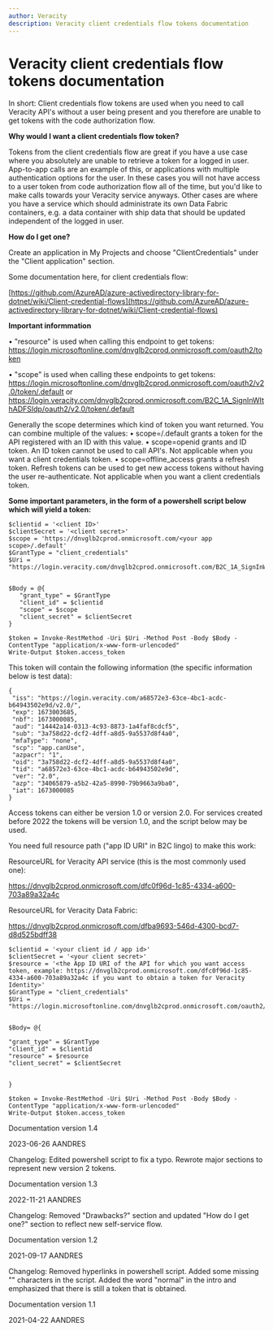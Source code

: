 ```yaml
---
author: Veracity
description: Veracity client credentials flow tokens documentation
---
```


# Veracity client credentials flow tokens documentation

In short: Client credentials flow tokens are used when you need to call Veracity API's without a user being present and you therefore are unable to get tokens with the code authorization flow. 

**Why would I want a client credentials flow token?**

Tokens from the client credentials flow are great if you have a use case where you absolutely are unable to retrieve a token for a logged in user. App-to-app calls are an example of this, or applications with multiple authentication options for the user. In these cases you will not have access to a user token from code authorization flow all of the time, but you&#39;d like to make calls towards your Veracity service anyways. Other cases are where you have a service which should administrate its own Data Fabric containers, e.g. a data container with ship data that should be updated independent of the logged in user. 

**How do I get one?**

Create an application in My Projects and choose "ClientCredentials" under the "Client application" section.

Some documentation here, for client credentials flow:

[https://github.com/AzureAD/azure-activedirectory-library-for-dotnet/wiki/Client-credential-flows](https://github.com/AzureAD/azure-activedirectory-library-for-dotnet/wiki/Client-credential-flows)

**Important informmation**

•	"resource" is used when calling this endpoint to get tokens: 
https://login.microsoftonline.com/dnvglb2cprod.onmicrosoft.com/oauth2/token

•	"scope" is used when calling these endpoints to get tokens: 
https://login.microsoftonline.com/dnvglb2cprod.onmicrosoft.com/oauth2/v2.0/token/.default
or
https://login.veracity.com/dnvglb2cprod.onmicrosoft.com/B2C_1A_SignInWIthADFSIdp/oauth2/v2.0/token/.default

Generally the scope determines which kind of token you want returned. You can combine multiple of the values:
•	scope=<client id value>/.default grants a token for the API registered with an ID with this value.
•	scope=openid grants and ID token. An ID token cannot be used to call API's. Not applicable when you want a client credentials token.
•	scope=offline_access grants a refresh token. Refresh tokens can be used to get new access tokens without having the user re-authenticate. Not applicable when you want a client credentials token.

**Some important parameters, in the form of a powershell script below which will yield a token:**


    $clientid = '<client ID>'
    $clientSecret = '<client secret>'
    $scope = 'https://dnvglb2cprod.onmicrosoft.com/<your app scope>/.default'
    $GrantType = "client_credentials"
    $Uri = "https://login.veracity.com/dnvglb2cprod.onmicrosoft.com/B2C_1A_SignInWIthADFSIdp/oauth2/v2.0/token"
 
 
    $Body = @{
       "grant_type" = $GrantType
       "client_id" = $clientid
       "scope" = $scope
       "client_secret" = $clientSecret
    }
 
    $token = Invoke-RestMethod -Uri $Uri -Method Post -Body $Body -ContentType "application/x-www-form-urlencoded"
    Write-Output $token.access_token

This token will contain the following information (the specific information below is test data): 

    {
     "iss": "https://login.veracity.com/a68572e3-63ce-4bc1-acdc-b64943502e9d/v2.0/",
     "exp": 1673003685,
     "nbf": 1673000085,
     "aud": "14442a14-0313-4c93-8873-1a4faf8cdcf5",
     "sub": "3a758d22-dcf2-4dff-a8d5-9a5537d8f4a0",
     "mfaType": "none",
     "scp": "app.canUse",
     "azpacr": "1",
     "oid": "3a758d22-dcf2-4dff-a8d5-9a5537d8f4a0",
     "tid": "a68572e3-63ce-4bc1-acdc-b64943502e9d",
     "ver": "2.0",
     "azp": "34065879-a5b2-42a5-8990-79b9663a9ba0",
     "iat": 1673000085
    }



Access tokens can either be version 1.0 or version 2.0.
For services created before 2022 the tokens will be version 1.0, and the script below may be used.

You need full resource path (&quot;app ID URI&quot; in B2C lingo) to make this work:

ResourceURL for Veracity API service (this is the most commonly used one):

https://dnvglb2cprod.onmicrosoft.com/dfc0f96d-1c85-4334-a600-703a89a32a4c

ResourceURL for Veracity Data Fabric:

https://dnvglb2cprod.onmicrosoft.com/dfba9693-546d-4300-bcd7-d8d525bdff38


    $clientid = '<your client id / app id>'
    $clientSecret = '<your client secret>'
    $resource = '<the App ID URI of the API for which you want access token, example: https://dnvglb2cprod.onmicrosoft.com/dfc0f96d-1c85-4334-a600-703a89a32a4c if you want to obtain a token for Veracity Identity>'
    $GrantType = "client_credentials"
    $Uri = "https://login.microsoftonline.com/dnvglb2cprod.onmicrosoft.com/oauth2/token"


    $Body= @{

    "grant_type" = $GrantType
    "client_id" = $clientid
    "resource" = $resource
    "client_secret" = $clientSecret


    }

    $token = Invoke-RestMethod -Uri $Uri -Method Post -Body $Body -ContentType "application/x-www-form-urlencoded"
    Write-Output $token.access_token 

Documentation version 1.4

2023-06-26 AANDRES

Changelog: Edited powershell script to fix a typo. Rewrote major sections to represent new version 2 tokens.

Documentation version 1.3

2022-11-21 AANDRES

Changelog: Removed "Drawbacks?" section and updated "How do I get one?" section to reflect new self-service flow.

Documentation version 1.2

2021-09-17 AANDRES

Changelog: Removed hyperlinks in powershell script. Added some missing &quot;&quot; characters in the script. Added the word &quot;normal&quot; in the intro and emphasized that there is still a token that is obtained.

Documentation version 1.1

2021-04-22 AANDRES
